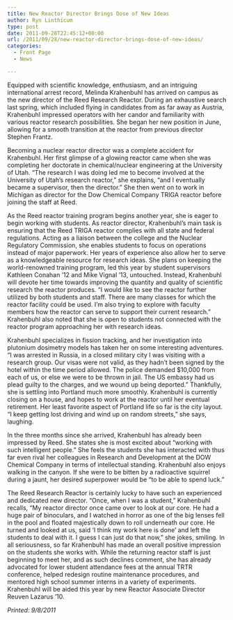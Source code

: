 ```yaml
---
title: New Reactor Director Brings Dose of New Ideas
author: Ryn Linthicum
type: post
date: 2011-09-28T22:45:12+00:00
url: /2011/09/28/new-reactor-director-brings-dose-of-new-ideas/
categories:
  - Front Page
  - News

---
```

Equipped with scientific knowledge, enthusiasm, and an intriguing international arrest record, Melinda Krahenbuhl has arrived on campus as the new director of the Reed Research Reactor. During an exhaustive search last spring, which included flying in candidates from as far away as Austria, Krahenbuhl impressed operators with her candor and familiarity with various reactor research possibilities. She began her new position in June, allowing for a smooth transition at the reactor from previous director Stephen Frantz.

Becoming a nuclear reactor director was a complete accident for Krahenbuhl. Her first glimpse of a glowing reactor came when she was completing her doctorate in chemical/nuclear engineering at the University of Utah. “The research I was doing led me to become involved at the University of Utah&#8217;s research reactor,” she explains, “and I eventually became a supervisor, then the director.” She then went on to work in Michigan as director for the Dow Chemical Company TRIGA reactor before joining the staff at Reed.

As the Reed reactor training program begins another year, she is eager to begin working with students. As reactor director, Krahenbuhl&#8217;s main task is ensuring that the Reed TRIGA reactor complies with all state and federal regulations. Acting as a liaison between the college and the Nuclear Regulatory Commission, she enables students to focus on operations instead of major paperwork. Her years of experience also allow her to serve as a knowledgeable resource for research ideas. She plans on keeping the world-renowned training program, led this year by student supervisors Kathleen Conahan &#8217;12 and Mike Vignal &#8217;13, untouched. Instead, Krahenbuhl will devote her time towards improving the quantity and quality of scientific research the reactor produces. “I would like to see the reactor further utilized by both students and staff. There are many classes for which the reactor facility could be used. I&#8217;m also trying to explore with faculty members how the reactor can serve to support their current research.” Krahenbuhl also noted that she is open to students not connected with the reactor program approaching her with research ideas.

Krahenbuhl specializes in fission tracking, and her investigation into plutonium dosimetry models has taken her on some interesting adventures. “I was arrested in Russia, in a closed military city I was visiting with a research group. Our visas were not valid, as they hadn&#8217;t been signed by the hotel within the time period allowed. The police demanded $10,000 from each of us, or else we were to be thrown in jail. The US embassy had us plead guilty to the charges, and we wound up being deported.” Thankfully, she is settling into Portland much more smoothly. Krahenbuhl is currently closing on a house, and hopes to work at the reactor until her eventual retirement. Her least favorite aspect of Portland life so far is the city layout. “I keep getting lost driving and wind up on random streets,” she says, laughing.

In the three months since she arrived, Krahenbuhl has already been impressed by Reed. She states she is most excited about “working with such intelligent people.” She feels the students she has interacted with thus far even rival her colleagues in Research and Development at the DOW Chemical Company in terms of intellectual standing. Krahenbuhl also enjoys walking in the canyon. If she were to be bitten by a radioactive squirrel during a jaunt, her desired superpower would be “to be able to spend luck.”

The Reed Research Reactor is certainly lucky to have such an experienced and dedicated new director. “Once, when I was a student,” Krahenbuhl recalls, “My reactor director once came over to look at our core. He had a huge pair of binoculars, and I watched in horror as one of the big lenses fell in the pool and floated majestically down to roll underneath our core. He turned and looked at us, said &#8216;I think my work here is done&#8217; and left the students to deal with it. I guess I can just do that now,” she jokes, smiling. In all seriousness, so far Krahenbuhl has made an overall positive impression on the students she works with. While the returning reactor staff is just beginning to meet her, and as such declines comment, she has already advocated for lower student attendance fees at the annual TRTR conference, helped redesign routine maintenance procedures, and mentored high school summer interns in a variety of experiments. Krahenbuhl will be aided this year by new Reactor Associate Director Reuven Lazarus &#8217;10.

_Printed: 9/8/2011_